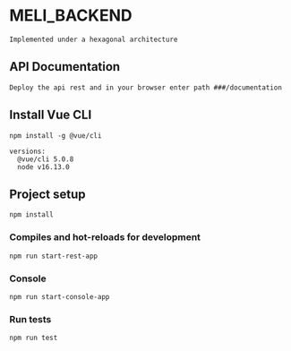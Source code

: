 # MELI_BACKEND

```
Implemented under a hexagonal architecture
```

## API Documentation
```
Deploy the api rest and in your browser enter path ###/documentation
```

## Install Vue CLI
```
npm install -g @vue/cli

versions: 
  @vue/cli 5.0.8
  node v16.13.0
```

## Project setup
```
npm install
```

### Compiles and hot-reloads for development
```
npm run start-rest-app
```

### Console
```
npm run start-console-app
```

### Run tests
```
npm run test
```
